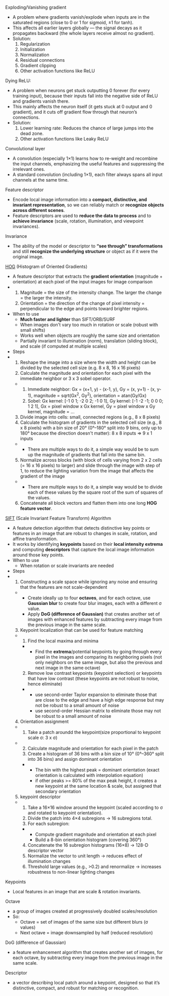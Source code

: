 Exploding/Vanishing gradient
- A problem where gradients vanish/explode when inputs are in the saturated regions (close to 0 or 1 for sigmoid, ±1 for tanh).
- This affects all earlier layers globally — the signal decays as it propagates backward (the whole layers receive almost no gradient).
- Solution:
  1. Regularization
  2. Initialization
  3. Normalization
  4. Residual connections
  5. Gradient clipping
  6. Other activation functions like ReLU

Dying ReLU: 
- A problem when neurons get stuck outputting 0 forever (for every training input), because their inputs fall into the negative side of ReLU and gradients vanish there.
- This mainly affects the neuron itself (it gets stuck at 0 output and 0 gradient), and it cuts off gradient flow through that neuron’s connections.
- Solution:
  1. Lower learning rate: Reduces the chance of large jumps into the dead zone.
  2. Other activation functions like Leaky ReLU
 
Convolutional layer
- A convolution (especially 1×1) learns how to re-weight and recombine the input channels, emphasizing the useful features and suppressing the irrelevant ones.
- A standard convolution (including 1×1), each filter always spans all input channels at the same time.

Feature descriptor
- Encode local image information into a **compact, distinctive, and invariant representation**, so we can reliably match or **recognize objects across different scenes**.
- Feature descriptors are used to **reduce the data to process** and to **achieve invariance** (scale, rotation, illumination, and viewpoint invariances).

Invariance
- The ability of the model or descriptor to **“see through” transformations** and still **recognize the underlying structure** or object as if it were the original image.

[HOG](https://www.analyticsvidhya.com/blog/2019/09/feature-engineering-images-introduction-hog-feature-descriptor/) (Histogram of Oriented Gradients)
- A feature descriptor that extracts the **gradient orientation** (magnitude + orientation) at each pixel of the input images for image comparison
- 1. Magnitude = the size of the intensity change. The larger the change = the larger the intensity.
  2. Orientation = the direction of the change of pixel intensity = perpendicular to the edge and points toward brighter regions.
- When to use
  - **Much faster and lighter** than SIFT/ORB/SURF
  - When images don't vary too much in rotation or scale (robust with small shifts)
  - Works well when objects are roughly the same size and orientation
  - Partially invariant to illumination (norm), translation (sliding block), and scale (if computed at multiple scales)
- Steps
- 1. Reshape the image into a size where the width and height can be divided by the selected cell size (e.g. 8 x 8, 16 x 16 pixels)
  2. Calculate the magnitude and orientation for each pixel with the immediate neighbor or 3 x 3 sobel operator.
  - 1. Immediate neighbor: Gx = (x+1, y) - (x-1, y), Gy = (x, y+1) - (x, y-1), magnitude = sqrt(Gx<sup>2</sup>, Gy<sup>2</sup>), orientation = atan(Gy/Gx)
    2. Sobel: Gx kernel: [-1 0 1; -2 0 2; -1 0 1], Gy kernel: [-1 -2 -1; 0 0 0; 1 2 1], Gx = pixel window x Gx kernel, Gy = pixel window x Gy kernel, magnitude = ...
  3. Divide image into cells: small, connected regions (e.g., 8 x 8 pixels)
  4. Calculate the histogram of gradients in the selected cell size (e.g., 8 x 8 pixels) with a bin size of 20° (0°–180° split into 9 bins, only up to 180° because the direction doesn't matter): 8 x 8 inputs => 9 x 1 inputs
  - - There are multiple ways to do it, a simple way would be to sum up the magnitude of gradients that fall into the same bin.
  5. Normalize across blocks (with block of cells varying from 2 x 2 cells (= 16 x 16 pixels) to larger) and slide through the image with step of 1, to reduce the lighting variation from the image that affects the gradient of the image
  - - There are multiple ways to do it, a simple way would be to divide each of these values by the square root of the sum of squares of the values.
  6. Concatenate all block vectors and flatten them into one long **HOG feature vector**.

[SIFT](https://www.analyticsvidhya.com/blog/2019/10/detailed-guide-powerful-sift-technique-image-matching-python/) (Scale Invariant Feature Transform) Algorithm
- A feature detection algorithm that detects distinctive key points or features in an image that are robust to changes in scale, rotation, and affine transformation.
- It works by identifying **keypoints** based on their **local intensity extrema** and computing **descriptors** that capture the local image information around those key points.
- When to use
  - When rotation or scale invariants are needed
- Steps
- 1. Constructing a scale space while ignoring any noise and ensuring that the features are not scale-dependent
  - - Create ideally up to four **octaves**, and for each octave, use **Gaussian blur** to create four blur images, each with a different σ value.
    - Apply **DoG (difference of Gaussian)** that creates another set of images with enhanced features by subtracting every image from the previous image in the same scale.
  3. Keypoint localization that can be used for feature matching
  - 1. Find the local maxima and minima
    - - Find the **extrema**/potential keypoints by going through every pixel in the images and comparing its neighboring pixels (not only neighbors on the same image, but also the previous and next image in the same octave)
    2. Remove low contrast keypoints (keypoint selection) or keypoints that have low contrast (these keypoints are not robust to noise, hence eliminate)
    - - use second-order Taylor expansion to eliminate those that are close to the edge and have a high edge response but may not be robust to a small amount of noise
      - use second-order Hessian matrix to eliminate those may not be robust to a small amount of noise
  4. Orientation assignment
  - 1. Take a patch aroundd the keypoint(size proportional to keypoint scale σ: 3 x σ)
  - 2. Calculate magnitude and orientation for each pixel in the patch
    3. Create a histogram of 36 bins with a bin size of 10° (0°–360° split into 36 bins) and assign dominant orientation
    - - The bin with the highest peak = dominant orientation (exact orientation is calculated with interpolation equation)
      - if other peaks >= 80% of the max peak height, it creates a new keypoint at the same location & scale, but assigned that secondary orientation
  5. keypoint descriptor
  - 1. Take a 16×16 window around the keypoint (scaled according to σ and rotated to keypoint orientation).
    2. Divide the patch into 4×4 subregions → 16 subregions total.
    3. For each subregion:
    - - Compute gradient magnitude and orientation at each pixel
      - Build a 8-bin orientation histogram (covering 360°)
    4. Concatenate the 16 subregion histograms (16×8) → 128-D descriptor vector
    5. Normalize the vector to unit length → reduces effect of illumination changes
    6. Threshold large values (e.g., >0.2) and renormalize → increases robustness to non-linear lighting changes

Keypoints
- Local features in an image that are scale & rotation invariants.

Octave
- a group of images created at progressively doubled scales/resolution
- So:
  - Octave = set of images of the same size but different blurs (σ values)
  - Next octave = image downsampled by half (reduced resolution)
 
DoG (difference of Gaussian)
- a feature enhancement algorithm that creates another set of images, for each octave, by subtracting every image from the previous image in the same scale.

Descriptor
- a vector describing local patch around a keypoint, designed so that it’s distinctive, compact, and robust for matching or recognition.
